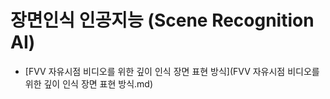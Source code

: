 # 장면인식 인공지능 (Scene Recognition AI)



- [FVV 자유시점 비디오를 위한 깊이 인식 장면 표현 방식](FVV 자유시점 비디오를 위한 깊이 인식 장면 표현 방식.md)
